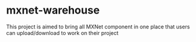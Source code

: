 # mxnet-warehouse

This project is aimed to bring all MXNet component in one place that users can upload/download to work on their project
